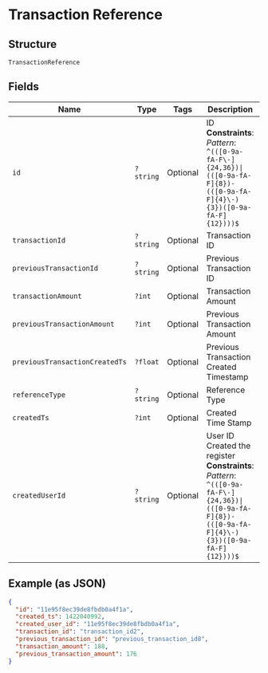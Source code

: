 
# Transaction Reference

## Structure

`TransactionReference`

## Fields

| Name | Type | Tags | Description | Getter | Setter |
|  --- | --- | --- | --- | --- | --- |
| `id` | `?string` | Optional | ID<br>**Constraints**: *Pattern*: `^(([0-9a-fA-F\-]{24,36})\|(([0-9a-fA-F]{8})-(([0-9a-fA-F]{4}\-){3})([0-9a-fA-F]{12})))$` | getId(): ?string | setId(?string id): void |
| `transactionId` | `?string` | Optional | Transaction ID | getTransactionId(): ?string | setTransactionId(?string transactionId): void |
| `previousTransactionId` | `?string` | Optional | Previous Transaction ID | getPreviousTransactionId(): ?string | setPreviousTransactionId(?string previousTransactionId): void |
| `transactionAmount` | `?int` | Optional | Transaction Amount | getTransactionAmount(): ?int | setTransactionAmount(?int transactionAmount): void |
| `previousTransactionAmount` | `?int` | Optional | Previous Transaction Amount | getPreviousTransactionAmount(): ?int | setPreviousTransactionAmount(?int previousTransactionAmount): void |
| `previousTransactionCreatedTs` | `?float` | Optional | Previous Transaction Created Timestamp | getPreviousTransactionCreatedTs(): ?float | setPreviousTransactionCreatedTs(?float previousTransactionCreatedTs): void |
| `referenceType` | `?string` | Optional | Reference Type | getReferenceType(): ?string | setReferenceType(?string referenceType): void |
| `createdTs` | `?int` | Optional | Created Time Stamp | getCreatedTs(): ?int | setCreatedTs(?int createdTs): void |
| `createdUserId` | `?string` | Optional | User ID Created the register<br>**Constraints**: *Pattern*: `^(([0-9a-fA-F\-]{24,36})\|(([0-9a-fA-F]{8})-(([0-9a-fA-F]{4}\-){3})([0-9a-fA-F]{12})))$` | getCreatedUserId(): ?string | setCreatedUserId(?string createdUserId): void |

## Example (as JSON)

```json
{
  "id": "11e95f8ec39de8fbdb0a4f1a",
  "created_ts": 1422040992,
  "created_user_id": "11e95f8ec39de8fbdb0a4f1a",
  "transaction_id": "transaction_id2",
  "previous_transaction_id": "previous_transaction_id8",
  "transaction_amount": 188,
  "previous_transaction_amount": 176
}
```


